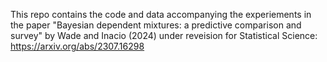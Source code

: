 This repo contains the code and data accompanying the experiements in the paper "Bayesian dependent mixtures: a predictive comparison and survey" by Wade and Inacio (2024) under reveision for Statistical Science:
https://arxiv.org/abs/2307.16298
